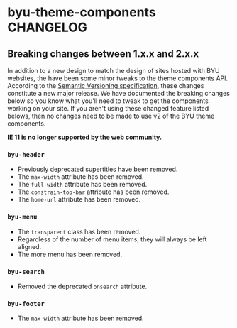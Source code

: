 # byu-theme-components CHANGELOG

## Breaking changes between 1.x.x and 2.x.x

In addition to a new design to match the design of sites hosted with BYU websites, the have been some minor tweaks to the theme components API. According to the [Semantic Versioning specification](https://semver.org/), these changes constitute a new major release. We have documented the breaking changes below so you know what you'll need to tweak to get the components working on your site. If you aren't using these changed feature listed belows, then no changes need to be made to use v2 of the BYU theme components.

**IE 11 is no longer supported by the web community.**

### `byu-header`

- Previously deprecated supertitles have been removed.
- The `max-width` attribute has been removed.
- The `full-width` attribute has been removed.
- The `constrain-top-bar` attribute has been removed.
- The `home-url` attribute has been removed.

### `byu-menu`

- The `transparent` class has been removed.
- Regardless of the number of menu items, they will always be left aligned.
- The more menu has been removed.

### `byu-search`

- Removed the deprecated `onsearch` attribute.

### `byu-footer`

- The `max-width` attribute has been removed.
